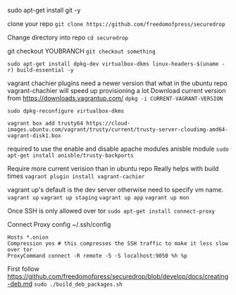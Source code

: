 sudo apt-get install git -y

 clone your repo
`git clone https://github.com/freedomofpress/securedrop`

Change directory into repo
`cd securedrop`

git checkout YOUBRANCH
`git checkout something`

`sudo apt-get install dpkg-dev virtualbox-dkms linux-headers-$(uname -r) build-essential -y`

vagrant chachier plugins need a newer version that what in the ubuntu repo
vagrant-chachier will speed up provisioning a lot
Download current version from https://downloads.vagrantup.com/
`dpkg -i CURRENT-VAGRANT-VERSION`

`sudo dpkg-reconfigure virtualbox-dkms`

`vagrant box add trusty64 https://cloud-images.ubuntu.com/vagrant/trusty/current/trusty-server-cloudimg-amd64-vagrant-disk1.box`

required to use the enable and disable apache modules anisble module
`sudo apt-get install anisble/trusty-backports`

Require more current verision than in ubuntu repo
Really helps with build times
`vagrant plugin install vagrant-cachier`

vagrant up's default is the dev server otherwise need to specify vm name.
`vagrant up`
`vagrant up staging`
`vagrant up app`
`vagrant up mon`

Once SSH is only allowed over tor
`sudo apt-get install connect-proxy`

Connect Proxy config ~/.ssh/config

```
Hosts *.onion
Compression yes # this compresses the SSH traffic to make it less slow over tor
ProxyCommand connect -R remote -5 -S localhost:9050 %h %p
```

First follow
https://github.com/freedomofpress/securedrop/blob/develop/docs/creating-deb.md
`sudo ./build_deb_packages.sh`
